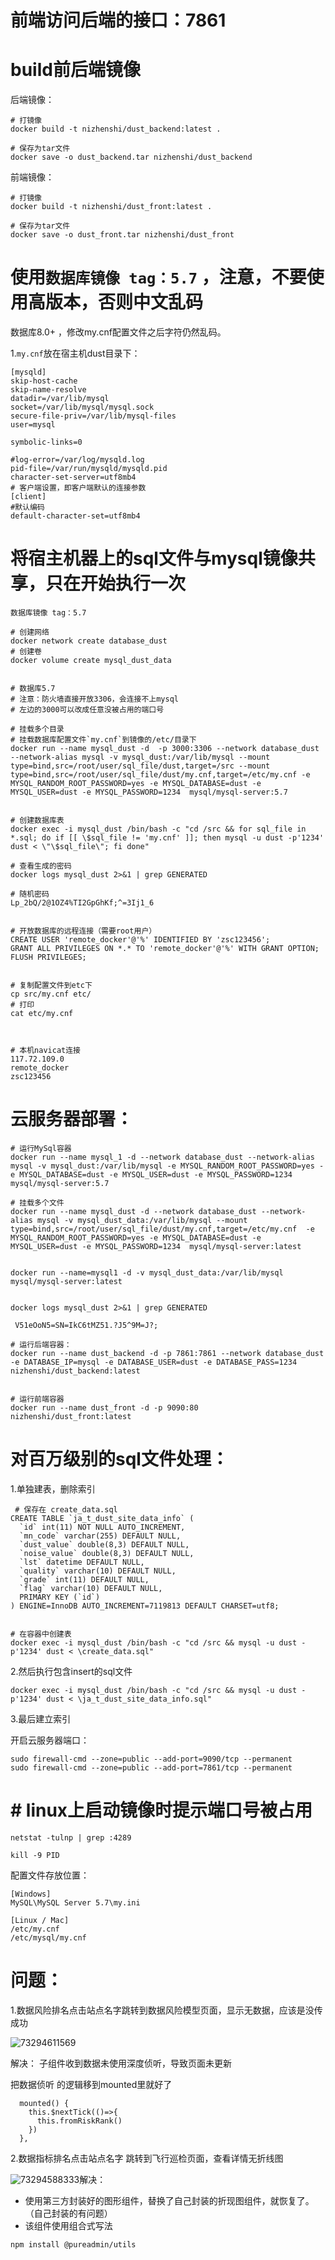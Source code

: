 # 前端访问后端的接口：7861

# build前后端镜像

后端镜像：

```
# 打镜像
docker build -t nizhenshi/dust_backend:latest .

# 保存为tar文件
docker save -o dust_backend.tar nizhenshi/dust_backend
```

前端镜像：

```
# 打镜像
docker build -t nizhenshi/dust_front:latest .

# 保存为tar文件
docker save -o dust_front.tar nizhenshi/dust_front
```



# 使用`数据库镜像 tag：5.7` ，注意，不要使用高版本，否则中文乱码

数据库8.0+ ，修改my.cnf配置文件之后字符仍然乱码。

1.`my.cnf`放在宿主机dust目录下：

~~~
[mysqld]
skip-host-cache
skip-name-resolve
datadir=/var/lib/mysql
socket=/var/lib/mysql/mysql.sock
secure-file-priv=/var/lib/mysql-files
user=mysql

symbolic-links=0

#log-error=/var/log/mysqld.log
pid-file=/var/run/mysqld/mysqld.pid
character-set-server=utf8mb4  
# 客户端设置，即客户端默认的连接参数
[client]   
#默认编码
default-character-set=utf8mb4
~~~

# 将宿主机器上的sql文件与mysql镜像共享，只在开始执行一次

`数据库镜像 tag：5.7`

~~~
# 创建网络
docker network create database_dust
# 创建卷 
docker volume create mysql_dust_data


# 数据库5.7
# 注意：防火墙直接开放3306，会连接不上mysql
# 左边的3000可以改成任意没被占用的端口号

# 挂载多个目录
# 挂载数据库配置文件`my.cnf`到镜像的/etc/目录下  
docker run --name mysql_dust -d  -p 3000:3306 --network database_dust --network-alias mysql -v mysql_dust:/var/lib/mysql --mount type=bind,src=/root/user/sql_file/dust,target=/src --mount type=bind,src=/root/user/sql_file/dust/my.cnf,target=/etc/my.cnf -e MYSQL_RANDOM_ROOT_PASSWORD=yes -e MYSQL_DATABASE=dust -e MYSQL_USER=dust -e MYSQL_PASSWORD=1234  mysql/mysql-server:5.7


# 创建数据库表
docker exec -i mysql_dust /bin/bash -c "cd /src && for sql_file in *.sql; do if [[ \$sql_file != 'my.cnf' ]]; then mysql -u dust -p'1234' dust < \"\$sql_file\"; fi done"

# 查看生成的密码
docker logs mysql_dust 2>&1 | grep GENERATED

# 随机密码
Lp_2bQ/2@1OZ4%TI2GpGhKf;^=3Ij1_6


# 开放数据库的远程连接（需要root用户）
CREATE USER 'remote_docker'@'%' IDENTIFIED BY 'zsc123456';
GRANT ALL PRIVILEGES ON *.* TO 'remote_docker'@'%' WITH GRANT OPTION;
FLUSH PRIVILEGES;


# 复制配置文件到etc下
cp src/my.cnf etc/
# 打印
cat etc/my.cnf



# 本机navicat连接
117.72.109.0
remote_docker
zsc123456

~~~



# 云服务器部署：

~~~~
# 运行MySql容器
docker run --name mysql_1 -d --network database_dust --network-alias mysql -v mysql_dust:/var/lib/mysql -e MYSQL_RANDOM_ROOT_PASSWORD=yes -e MYSQL_DATABASE=dust -e MYSQL_USER=dust -e MYSQL_PASSWORD=1234  mysql/mysql-server:5.7

# 挂载多个文件
docker run --name mysql_dust -d --network database_dust --network-alias mysql -v mysql_dust_data:/var/lib/mysql --mount type=bind,src=/root/user/sql_file/dust/my.cnf,target=/etc/my.cnf  -e MYSQL_RANDOM_ROOT_PASSWORD=yes -e MYSQL_DATABASE=dust -e MYSQL_USER=dust -e MYSQL_PASSWORD=1234  mysql/mysql-server:latest


docker run --name=mysql1 -d -v mysql_dust_data:/var/lib/mysql mysql/mysql-server:latest


docker logs mysql_dust 2>&1 | grep GENERATED

 V51eOoN5=SN=IkC6tMZ51.?J5^9M=J?;

# 运行后端容器：
docker run --name dust_backend -d -p 7861:7861 --network database_dust  -e DATABASE_IP=mysql -e DATABASE_USER=dust -e DATABASE_PASS=1234 nizhenshi/dust_backend:latest


# 运行前端容器
docker run --name dust_front -d -p 9090:80  nizhenshi/dust_front:latest
~~~~





# 对百万级别的sql文件处理：

1.单独建表，删除索引

~~~
 # 保存在 create_data.sql
CREATE TABLE `ja_t_dust_site_data_info` (
  `id` int(11) NOT NULL AUTO_INCREMENT,
  `mn_code` varchar(255) DEFAULT NULL,
  `dust_value` double(8,3) DEFAULT NULL,
  `noise_value` double(8,3) DEFAULT NULL,
  `lst` datetime DEFAULT NULL,
  `quality` varchar(10) DEFAULT NULL,
  `grade` int(11) DEFAULT NULL,
  `flag` varchar(10) DEFAULT NULL,
  PRIMARY KEY (`id`)
) ENGINE=InnoDB AUTO_INCREMENT=7119813 DEFAULT CHARSET=utf8;


# 在容器中创建表
docker exec -i mysql_dust /bin/bash -c "cd /src && mysql -u dust -p'1234' dust < \create_data.sql"
~~~

2.然后执行包含insert的sql文件

~~~
docker exec -i mysql_dust /bin/bash -c "cd /src && mysql -u dust -p'1234' dust < \ja_t_dust_site_data_info.sql"
~~~

3.最后建立索引



开启云服务器端口：

~~~
sudo firewall-cmd --zone=public --add-port=9090/tcp --permanent
sudo firewall-cmd --zone=public --add-port=7861/tcp --permanent
~~~



# # linux上启动镜像时提示端口号被占用

~~~~
netstat -tulnp | grep :4289

kill -9 PID
~~~~



配置文件存放位置：

~~~
[Windows]
MySQL\MySQL Server 5.7\my.ini

[Linux / Mac]
/etc/my.cnf
/etc/mysql/my.cnf 
~~~





# 问题：

1.数据风险排名点击站点名字跳转到数据风险模型页面，显示无数据，应该是没传成功

![73294611569](C:\Users\19125\Desktop\2024-2月面试\job准备\前公司技能梳理\扬尘项目部署\部署.assets\1732946115690.png)

解决： 子组件收到数据未使用深度侦听，导致页面未更新

把数据侦听 的逻辑移到mounted里就好了

~~~
  mounted() {
    this.$nextTick(()=>{
      this.fromRiskRank()
    })
  },
~~~



2.数据指标排名点击站点名字 跳转到飞行巡检页面，查看详情无折线图

![73294588333](C:\Users\19125\Desktop\2024-2月面试\job准备\前公司技能梳理\扬尘项目部署\部署.assets\1732945883337.png)解决：

- 使用第三方封装好的图形组件，替换了自己封装的折现图组件，就恢复了。（自己封装的有问题）
- 该组件使用组合式写法

~~~
npm install @pureadmin/utils
~~~



